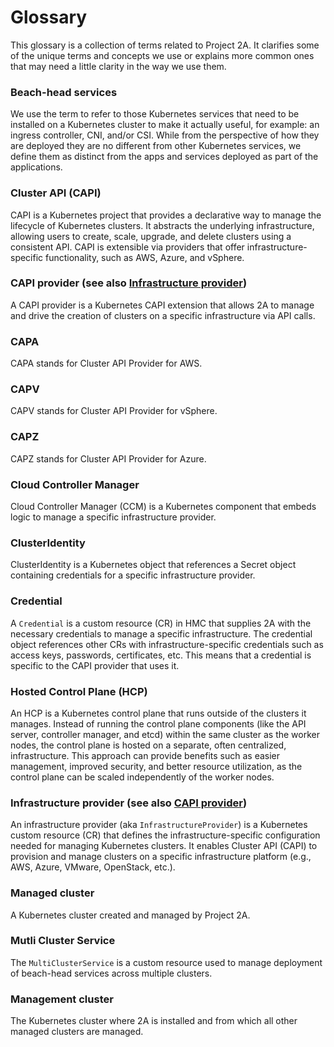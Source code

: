 # Glossary

This glossary is a collection of terms related to Project 2A. It clarifies some
of the unique terms and concepts we use or explains more common ones that may
need a little clarity in the way we use them.

### Beach-head services
We use the term to refer to those Kubernetes services that need to be installed
on a Kubernetes cluster to make it actually useful, for example: an ingress
controller, CNI, and/or CSI. While from the perspective of how they are deployed
they are no different from other Kubernetes services, we define them as distinct
from the apps and services deployed as part of the applications.

### Cluster API (CAPI)
CAPI is a Kubernetes project that provides a declarative way to manage the 
lifecycle of Kubernetes clusters. It abstracts the underlying infrastructure, 
allowing users to create, scale, upgrade, and delete clusters using a 
consistent API. CAPI is extensible via providers that offer infrastructure- 
specific functionality, such as AWS, Azure, and vSphere.

### CAPI provider (see also [Infrastructure provider](#infrastructure-provider-see-also-capi-provider))
A CAPI provider is a Kubernetes CAPI extension that allows 2A to manage and
drive the creation of clusters on a specific infrastructure via API calls.

### CAPA
CAPA stands for Cluster API Provider for AWS.

### CAPV
CAPV stands for Cluster API Provider for vSphere.

### CAPZ
CAPZ stands for Cluster API Provider for Azure.

### Cloud Controller Manager
Cloud Controller Manager (CCM) is a Kubernetes component that embeds logic to
manage a specific infrastructure provider.

### ClusterIdentity
ClusterIdentity is a Kubernetes object that references a Secret object
containing credentials for a specific infrastructure provider.

### Credential
A `Credential` is a custom resource (CR) in HMC that supplies 2A with the
necessary credentials to manage a specific infrastructure. The credential object
references other CRs with infrastructure-specific credentials such as access
keys, passwords, certificates, etc. This means that a credential is specific to
the CAPI provider that uses it.

### Hosted Control Plane (HCP)
An HCP is a Kubernetes control plane that runs outside of the clusters it
manages. Instead of running the control plane components (like the API server,
controller manager, and etcd) within the same cluster as the worker nodes, the
control plane is hosted on a separate, often centralized, infrastructure. This
approach can provide benefits such as easier management, improved security, and
better resource utilization, as the control plane can be scaled independently
of the worker nodes.

### Infrastructure provider (see also [CAPI provider](#capi-provider-see-also-infrastructure-provider))
An infrastructure provider (aka `InfrastructureProvider`) is a Kubernetes custom
resource (CR) that defines the infrastructure-specific configuration needed for
managing Kubernetes clusters. It enables Cluster API (CAPI) to provision and
manage clusters on a specific infrastructure platform (e.g., AWS, Azure, VMware,
OpenStack, etc.).

### Managed cluster
A Kubernetes cluster created and managed by Project 2A.

### Mutli Cluster Service
The `MultiClusterService` is a custom resource used to manage deployment of beach-head services
across multiple clusters.

### Management cluster
The Kubernetes cluster where 2A is installed and from which all other managed
clusters are managed.
